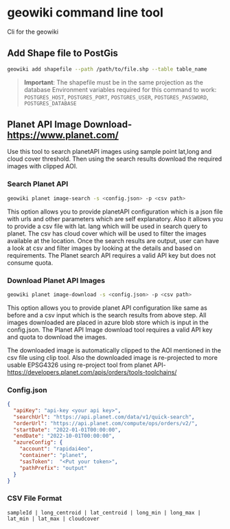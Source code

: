 # geowiki command line tool

Cli for the geowiki

## Add Shape file to PostGis

```bash
geowiki add shapefile --path /path/to/file.shp --table table_name
```

> **Important**: The shapefile must be in the same projection as the database
> Environment variables required for this command to work: `POSTGRES_HOST`, `POSTGRES_PORT`, `POSTGRES_USER`, `POSTGRES_PASSWORD`, `POSTGRES_DATABASE`

## Planet API Image Download- <https://www.planet.com/>

Use this tool to search planetAPI images using sample point lat,long and cloud cover threshold. Then using the search results download the required images with clipped AOI.

### Search Planet API

```bash
geowiki planet image-search -s <config.json> -p <csv path> 
```

This option allows you to provide planetAPI configuration which is a json file with urls and other parameters which are self explanatory. Also it allows you to provide a csv file with lat. lang which will be used in search query to planet. The csv has cloud cover which will be used to filter the images available at the location. Once the search results are output, user can have a look at csv and filter images by looking at the details and based on requirements. The Planet search API requires a valid API key but does not consume quota.

### Download Planet API Images

```bash
geowiki planet image-download -s <config.json> -p <csv path> 
```

This option allows you to provide planet API configuration like same as before and a csv input which is the search results from above step. All images downloaded are placed in azure blob store which is input in the config.json. The Planet API Image download tool requires a valid API key and quota to download the images.

The downloaded image is automatically clipped to the AOI mentioned in the csv file using clip tool. Also the downloaded image is re-projected to more usable EPSG4326 using re-project tool from planet API- <https://developers.planet.com/apis/orders/tools-toolchains/>

### Config.json

```json
{
  "apiKey": "api-key <your api key>",
  "searchUrl": "https://api.planet.com/data/v1/quick-search",
  "orderUrl": "https://api.planet.com/compute/ops/orders/v2/",
  "startDate": "2022-01-01T00:00:00",
  "endDate": "2022-10-01T00:00:00",
  "azureConfig": {
    "account": "rapidai4eo",
    "container": "planet",
    "sasToken":  "<Put your token>",
    "pathPrefix": "output"
  }
}
```

### CSV File Format

```csv
sampleId | long_centroid | lat_centroid | long_min | long_max | lat_min | lat_max | cloudcover
```
